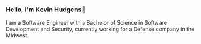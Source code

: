 ### Hello, I'm Kevin Hudgens👋

I am a Software Engineer with a Bachelor of Science in Software Development and Security, currently working for a Defense company in the Midwest.
